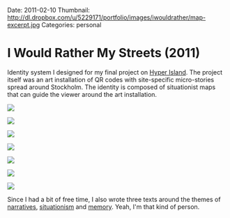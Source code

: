 Date: 2011-02-10
Thumbnail: http://dl.dropbox.com/u/5229171/portfolio/images/iwouldrather/map-excerpt.jpg
Categories: personal


# I Would Rather My Streets (2011)

Identity system I designed for my final project on [Hyper Island](http://hyperisland.com). The project itself was an art installation of QR codes with site-specific micro-stories spread around Stockholm. The identity is composed of situationist maps that can guide the viewer around the art installation.

[![](http://dl.dropbox.com/u/5229171/portfolio/images/iwouldrather/big-map.jpg)][link-site]

[![](http://dl.dropbox.com/u/5229171/portfolio/images/iwouldrather/maps.jpg)][link-site]

[![](http://dl.dropbox.com/u/5229171/portfolio/images/iwouldrather/sampleqr.jpg)][link-site]

[![](http://dl.dropbox.com/u/5229171/portfolio/images/iwouldrather/place1.jpg)][link-site]

[![](http://dl.dropbox.com/u/5229171/portfolio/images/iwouldrather/place2.jpg)][link-site]

[![](http://dl.dropbox.com/u/5229171/portfolio/images/iwouldrather/zoom1.jpg)][link-site]

[![](http://dl.dropbox.com/u/5229171/portfolio/images/iwouldrather/site1.jpg)][link-site]

Since I had a bit of free time, I also wrote three texts around the themes of [narratives](http://discourse.guimachiavelli.com/dwelling-and-detournement/), [situationism](http://discourse.guimachiavelli.com/site-specific-narratives/) and [memory](http://discourse.guimachiavelli.com/i-would-rather-my-streets/). Yeah, I'm that kind of person.


[link-site]:http://iwouldrathermystreets.com
